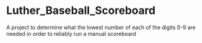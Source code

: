 # Luther_Baseball_Scoreboard
A project to determine what the lowest number of each of the digits 0-9 are needed in order to reliably run a manual scoreboard
